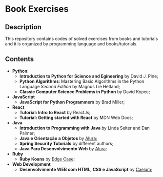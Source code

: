 # Book Exercises

## Description

This repository contains codes of solved exercises from books and tutorials and it is organized by programming language and books/tutorials.

## Contents

* **Python**:
  * **Introduction to Python for Science and Egineering** by David J. Pine;
  * **Python Algorithms**: Mastering Basic Algorithms in the Python Language *Second Edition*  by Magnus Lie Hetland;
  * **Classic Computer Science Problems in Python** by David Kopec;
* **JavaScript**
  * **JavaScript for Python Programmers** by Brad Miller;
* **React**
  * **Tutorial: Intro to React** by ReactJs;
  * **Tutorial: Getting started with React** by MDN Web Docs;
* **Java**
  * **Introduction to Programming with Java** by Linda Seiter and Dan Palmer;
  * **Java e Orientação a Objetos** by [Alura;](https://www.alura.com.br/apostila-java-orientacao-objetos/)
  * **Spring Security Tutorials** by different authors;
  * **Java Para Desenvolvimento Web** by [Alura](https://www.alura.com.br/apostila-java-web/);
* **Ruby**
  * **Ruby Koans** by [Edge Case;](http://rubykoans.com/)
* **Web Development**
  * **Desenvolvimente WEB com HTML, CSS e JavaScript** by [Caelum](https://www.caelum.com.br/apostila-html-css-javascript/);

